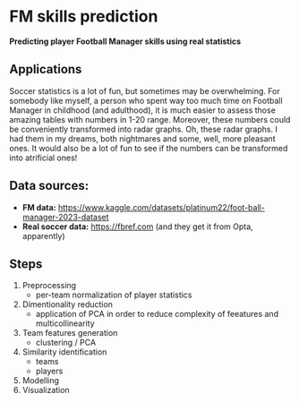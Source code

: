 # FM skills prediction

**Predicting player Football Manager skills using real statistics**

## Applications
Soccer statistics is a lot of fun, but sometimes may be overwhelming. For somebody like myself, a person who spent way too much time on Football Manager in childhood (and adulthood), it is much easier to assess those amazing tables with numbers in 1-20 range. Moreover, these numbers could be conveniently transformed into radar graphs. Oh, these radar graphs. I had them in my dreams, both nightmares and some, well, more pleasant ones. It would also be a lot of fun to see if the numbers can be transformed into atrificial ones!

## Data sources:
- **FM data:** https://www.kaggle.com/datasets/platinum22/foot-ball-manager-2023-dataset
- **Real soccer data:** https://fbref.com (and they get it from Opta, apparently)

## Steps

1. Preprocessing
    - per-team normalization of player statistics
2. Dimentionality reduction
    - application of PCA in order to reduce complexity of feeatures and multicollinearity
3. Team features generation
    - clustering / PCA
4. Similarity identification
    - teams
    - players
5. Modelling
6. Visualization